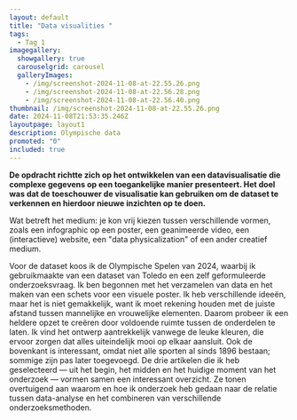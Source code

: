 ```yaml
---
layout: default
title: "Data visualities "
tags:
  - Tag 1
imagegallery:
  showgallery: true
  carouselgrid: carousel
  galleryImages:
    - /img/screenshot-2024-11-08-at-22.55.26.png
    - /img/screenshot-2024-11-08-at-22.56.28.png
    - /img/screenshot-2024-11-08-at-22.56.40.png
thumbnail: /img/screenshot-2024-11-08-at-22.55.26.png
date: 2024-11-08T21:53:35.246Z
layoutpage: layout1
description: Olympische data
promoted: "0"
included: true
---
```

**De opdracht richtte zich op het ontwikkelen van een datavisualisatie die complexe gegevens op een toegankelijke manier presenteert. Het doel was dat de toeschouwer de visualisatie kan gebruiken om de dataset te verkennen en hierdoor nieuwe inzichten op te doen.**

Wat betreft het medium: je kon vrij kiezen tussen verschillende vormen, zoals een infographic op een poster, een geanimeerde video, een (interactieve) website, een "data physicalization" of een ander creatief medium.

Voor de dataset koos ik de Olympische Spelen van 2024, waarbij ik gebruikmaakte van een dataset van Toledo en een zelf geformuleerde onderzoeksvraag. Ik ben begonnen met het verzamelen van data en het maken van een schets voor een visuele poster. Ik heb verschillende ideeën, maar het is niet gemakkelijk, want ik moet rekening houden met de juiste afstand tussen mannelijke en vrouwelijke elementen. Daarom probeer ik een heldere opzet te creëren door voldoende ruimte tussen de onderdelen te laten. Ik vind het ontwerp aantrekkelijk vanwege de leuke kleuren, die ervoor zorgen dat alles uiteindelijk mooi op elkaar aansluit. Ook de bovenkant is interessant, omdat niet alle sporten al sinds 1896 bestaan; sommige zijn pas later toegevoegd. De drie artikelen die ik heb geselecteerd — uit het begin, het midden en het huidige moment van het onderzoek — vormen samen een interessant overzicht. Ze tonen overtuigend aan waarom en hoe ik onderzoek heb gedaan naar de relatie tussen data-analyse en het combineren van verschillende onderzoeksmethoden.